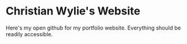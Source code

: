 # Christian Wylie's Website
Here's my open github for my portfolio website. Everything should be readily accessible.
